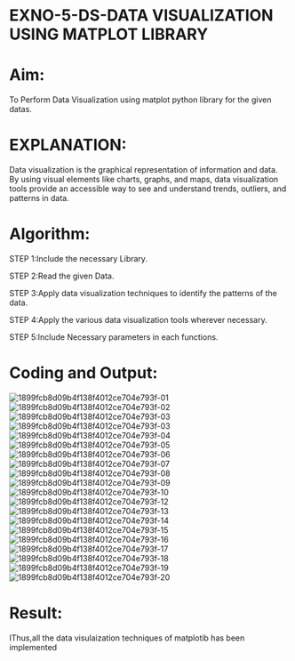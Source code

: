 # EXNO-5-DS-DATA VISUALIZATION USING MATPLOT LIBRARY

# Aim:
  To Perform Data Visualization using matplot python library for the given datas.

# EXPLANATION:
Data visualization is the graphical representation of information and data. By using visual elements like charts, graphs, and maps, data visualization tools provide an accessible way to see and understand trends, outliers, and patterns in data.

# Algorithm:
STEP 1:Include the necessary Library.

STEP 2:Read the given Data.

STEP 3:Apply data visualization techniques to identify the patterns of the data.

STEP 4:Apply the various data visualization tools wherever necessary.

STEP 5:Include Necessary parameters in each functions.

# Coding and Output:
 ![1899fcb8d09b4f138f4012ce704e793f-01](https://github.com/user-attachments/assets/7350166d-a811-4137-94cd-2b9208bde206)
![1899fcb8d09b4f138f4012ce704e793f-02](https://github.com/user-attachments/assets/e9e78db4-e291-4396-aa7e-466611e81f4c)
![1899fcb8d09b4f138f4012ce704e793f-03](https://github.com/user-attachments/assets/b32e3988-17ab-44d5-9329-ae5e80d04945)
![1899fcb8d09b4f138f4012ce704e793f-03](https://github.com/user-attachments/assets/da1ccc55-f188-4b50-a0b0-d59096fa9d34)
![1899fcb8d09b4f138f4012ce704e793f-04](https://github.com/user-attachments/assets/432dff1c-9f3b-4b2f-9402-99ec455a4944)
![1899fcb8d09b4f138f4012ce704e793f-05](https://github.com/user-attachments/assets/a382886c-ac51-4fdc-93b9-5b014b0b6380)
![1899fcb8d09b4f138f4012ce704e793f-06](https://github.com/user-attachments/assets/99338fe7-8823-42ac-a19b-094c32193c82)
![1899fcb8d09b4f138f4012ce704e793f-07](https://github.com/user-attachments/assets/4091223e-ac8a-4d0b-82e2-450614db4394)
![1899fcb8d09b4f138f4012ce704e793f-08](https://github.com/user-attachments/assets/7beb73d7-b370-45b6-8e86-838edc9ef6f4)
![1899fcb8d09b4f138f4012ce704e793f-09](https://github.com/user-attachments/assets/de648da8-5ad5-4085-9677-097855103b16)
![1899fcb8d09b4f138f4012ce704e793f-10](https://github.com/user-attachments/assets/6f6bbe23-0668-42b9-acc8-0e684e4bc85e)
![1899fcb8d09b4f138f4012ce704e793f-12](https://github.com/user-attachments/assets/262da7b3-7710-4f06-80c3-93cdd4f56f6a)
![1899fcb8d09b4f138f4012ce704e793f-13](https://github.com/user-attachments/assets/1f7985b6-ed97-4bef-a786-2a98028c98c5)
![1899fcb8d09b4f138f4012ce704e793f-14](https://github.com/user-attachments/assets/9e745e90-c6a9-4cd2-945a-0ec3d5e25cef)
![1899fcb8d09b4f138f4012ce704e793f-15](https://github.com/user-attachments/assets/e6a6757c-3adf-4abb-a221-20b1b175fce1)
![1899fcb8d09b4f138f4012ce704e793f-16](https://github.com/user-attachments/assets/0814bfa8-cf24-4f51-90ad-6955d20b030b)
![1899fcb8d09b4f138f4012ce704e793f-17](https://github.com/user-attachments/assets/2b36de43-19e5-4c8c-b83c-61a41db975ed)
![1899fcb8d09b4f138f4012ce704e793f-18](https://github.com/user-attachments/assets/e0854c3a-5f44-45bb-abdc-bf2d7af04588)
![1899fcb8d09b4f138f4012ce704e793f-19](https://github.com/user-attachments/assets/b4ebf02d-c94d-4319-9e80-c45f3f3c97bd)
![1899fcb8d09b4f138f4012ce704e793f-20](https://github.com/user-attachments/assets/2c4407ad-2b94-4730-885e-6828238eefb3)

# Result:
 IThus,all the data visulaization techniques of matplotib has been implemented
